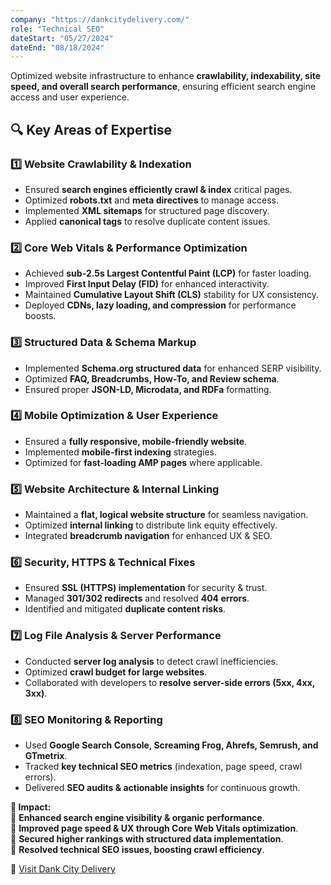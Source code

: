 ```yaml
---
company: "https://dankcitydelivery.com/"
role: "Technical SEO"
dateStart: "05/27/2024"
dateEnd: "08/18/2024"
---
```


Optimized website infrastructure to enhance **crawlability, indexability, site speed, and overall search performance**, ensuring efficient search engine access and user experience.

## 🔍 Key Areas of Expertise

### **1️⃣ Website Crawlability & Indexation**

- Ensured **search engines efficiently crawl & index** critical pages.
- Optimized **robots.txt** and **meta directives** to manage access.
- Implemented **XML sitemaps** for structured page discovery.
- Applied **canonical tags** to resolve duplicate content issues.

### **2️⃣ Core Web Vitals & Performance Optimization**

- Achieved **sub-2.5s Largest Contentful Paint (LCP)** for faster loading.
- Improved **First Input Delay (FID)** for enhanced interactivity.
- Maintained **Cumulative Layout Shift (CLS)** stability for UX consistency.
- Deployed **CDNs, lazy loading, and compression** for performance boosts.

### **3️⃣ Structured Data & Schema Markup**

- Implemented **Schema.org structured data** for enhanced SERP visibility.
- Optimized **FAQ, Breadcrumbs, How-To, and Review schema**.
- Ensured proper **JSON-LD, Microdata, and RDFa** formatting.

### **4️⃣ Mobile Optimization & User Experience**

- Ensured a **fully responsive, mobile-friendly website**.
- Implemented **mobile-first indexing** strategies.
- Optimized for **fast-loading AMP pages** where applicable.

### **5️⃣ Website Architecture & Internal Linking**

- Maintained a **flat, logical website structure** for seamless navigation.
- Optimized **internal linking** to distribute link equity effectively.
- Integrated **breadcrumb navigation** for enhanced UX & SEO.

### **6️⃣ Security, HTTPS & Technical Fixes**

- Ensured **SSL (HTTPS) implementation** for security & trust.
- Managed **301/302 redirects** and resolved **404 errors**.
- Identified and mitigated **duplicate content risks**.

### **7️⃣ Log File Analysis & Server Performance**

- Conducted **server log analysis** to detect crawl inefficiencies.
- Optimized **crawl budget for large websites**.
- Collaborated with developers to **resolve server-side errors (5xx, 4xx, 3xx)**.

### **8️⃣ SEO Monitoring & Reporting**

- Used **Google Search Console, Screaming Frog, Ahrefs, Semrush, and GTmetrix**.
- Tracked **key technical SEO metrics** (indexation, page speed, crawl errors).
- Delivered **SEO audits & actionable insights** for continuous growth.

**🚀 Impact:**  
📌 **Enhanced search engine visibility & organic performance**.  
📌 **Improved page speed & UX through Core Web Vitals optimization**.  
📌 **Secured higher rankings with structured data implementation**.  
📌 **Resolved technical SEO issues, boosting crawl efficiency**.

🔗 [Visit Dank City Delivery](https://dankcitydelivery.com/)

